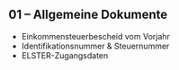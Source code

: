 ## 01 – Allgemeine Dokumente
- Einkommensteuerbescheid vom Vorjahr  
- Identifikationsnummer & Steuernummer  
- ELSTER-Zugangsdaten  

